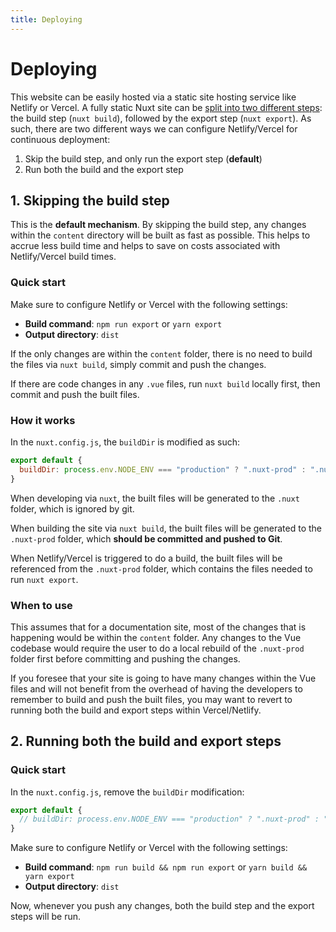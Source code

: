 ```yaml
---
title: Deploying
---
```


# Deploying

This website can be easily hosted via a static site hosting service like Netlify or Vercel. A fully static Nuxt site can be [split into two different steps](https://nuxtjs.org/blog/going-full-static/#new-command-code-nuxt-export-code-): the build step (`nuxt build`), followed by the export step (`nuxt export`). As such, there are two different ways we can configure Netlify/Vercel for continuous deployment:

1. Skip the build step, and only run the export step (**default**)
2. Run both the build and the export step

## 1. Skipping the build step

This is the **default mechanism**. By skipping the build step, any changes within the `content` directory will be built as fast as possible. This helps to accrue less build time and helps to save on costs associated with Netlify/Vercel build times.

### Quick start

Make sure to configure Netlify or Vercel with the following settings:

- **Build command**: `npm run export` or `yarn export`
- **Output directory**: `dist`

If the only changes are within the `content` folder, there is no need to build the files via `nuxt build`, simply commit and push the changes.

If there are code changes in any `.vue` files, run `nuxt build` locally first, then commit and push the built files.

### How it works

In the `nuxt.config.js`, the `buildDir` is modified as such:

```js
export default {
  buildDir: process.env.NODE_ENV === "production" ? ".nuxt-prod" : ".nuxt",
}
```

When developing via `nuxt`, the built files will be generated to the `.nuxt` folder, which is ignored by git.

When building the site via `nuxt build`, the built files will be generated to the `.nuxt-prod` folder, which **should be committed and pushed to Git**.

When Netlify/Vercel is triggered to do a build, the built files will be referenced from the `.nuxt-prod` folder, which contains the files needed to run `nuxt export`.

### When to use

This assumes that for a documentation site, most of the changes that is happening would be within the `content` folder. Any changes to the Vue codebase would require the user to do a local rebuild of the `.nuxt-prod` folder first before committing and pushing the changes.

If you foresee that your site is going to have many changes within the Vue files and will not benefit from the overhead of having the developers to remember to build and push the built files, you may want to revert to running both the build and export steps within Vercel/Netlify.

## 2. Running both the build and export steps

### Quick start

In the `nuxt.config.js`, remove the `buildDir` modification:

```js
export default {
  // buildDir: process.env.NODE_ENV === "production" ? ".nuxt-prod" : ".nuxt",
}
```

Make sure to configure Netlify or Vercel with the following settings:

- **Build command**: `npm run build && npm run export` or `yarn build && yarn export`
- **Output directory**: `dist`

Now, whenever you push any changes, both the build step and the export steps will be run.
